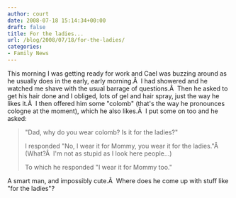 ```yaml
---
author: court
date: 2008-07-18 15:14:34+00:00
draft: false
title: For the ladies...
url: /blog/2008/07/18/for-the-ladies/
categories:
- Family News
---
```


This morning I was getting ready for work and Cael was buzzing around as he usually does in the early, early morning.Â  I had showered and he watched me shave with the usual barrage of questions.Â  Then he asked to get his hair done and I obliged, lots of gel and hair spray, just the way he likes it.Â  I then offered him some "colomb" (that's the way he pronounces cologne at the moment), which he also likes.Â  I put some on too and he asked:


<blockquote>"Dad, why do you wear colomb? Is it for the ladies?"

I responded "No, I wear it for Mommy, you wear it for the ladies."Â  (What?Â  I'm not as stupid as I look here people...)

To which he responded "I wear it for Mommy too."</blockquote>


A smart man, and impossibly cute.Â  Where does he come up with stuff like "for the ladies"?

